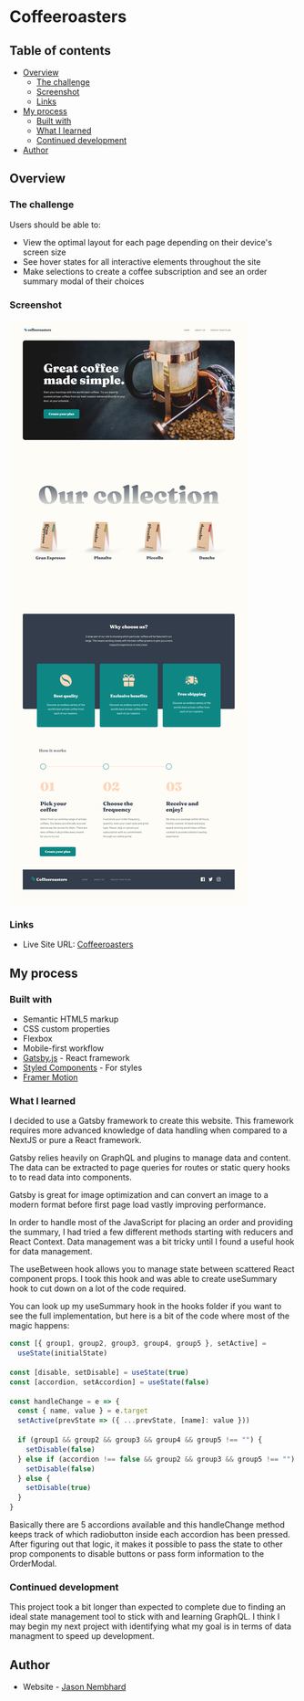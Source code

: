 # Coffeeroasters

## Table of contents

- [Overview](#overview)
  - [The challenge](#the-challenge)
  - [Screenshot](#screenshot)
  - [Links](#links)
- [My process](#my-process)
  - [Built with](#built-with)
  - [What I learned](#what-i-learned)
  - [Continued development](#continued-development)
- [Author](#author)

## Overview

### The challenge

Users should be able to:

- View the optimal layout for each page depending on their device's screen size
- See hover states for all interactive elements throughout the site
- Make selections to create a coffee subscription and see an order summary modal of their choices

### Screenshot

![Coffeeroasters Homepage](./src/images/Coffeeroasters.png)

### Links

- Live Site URL: [Coffeeroasters](https://coffeeroasters.gatsbyjs.io/)

## My process

### Built with

- Semantic HTML5 markup
- CSS custom properties
- Flexbox
- Mobile-first workflow
- [Gatsby.js](https://www.gatsbyjs.com) - React framework
- [Styled Components](https://styled-components.com/) - For styles
- [Framer Motion](https://www.framer.com/docs/animation/)

### What I learned

I decided to use a Gatsby framework to create this website. This framework requires more advanced knowledge of data handling when compared to a NextJS or pure a React framework.

Gatsby relies heavily on GraphQL and plugins to manage data and content. The data can be extracted to page queries for routes or static query hooks to to read data into components.

Gatsby is great for image optimization and can convert an image to a modern format before first page load vastly improving performance.

In order to handle most of the JavaScript for placing an order and providing the summary, I had tried a few different methods starting with reducers and React Context. Data management was a bit tricky until I found a useful hook for data management.

The useBetween hook allows you to manage state between scattered React component props. I took this hook and was able to create useSummary hook to cut down on a lot of the code required.

You can look up my useSummary hook in the hooks folder if you want to see the full implementation, but here is a bit of the code where most of the magic happens:

```js
const [{ group1, group2, group3, group4, group5 }, setActive] =
  useState(initialState)

const [disable, setDisable] = useState(true)
const [accordion, setAccordion] = useState(false)

const handleChange = e => {
  const { name, value } = e.target
  setActive(prevState => ({ ...prevState, [name]: value }))

  if (group1 && group2 && group3 && group4 && group5 !== "") {
    setDisable(false)
  } else if (accordion !== false && group2 && group3 && group5 !== "") {
    setDisable(false)
  } else {
    setDisable(true)
  }
}
```

Basically there are 5 accordions available and this handleChange method keeps track of which radiobutton inside each accordion has been pressed. After figuring out that logic, it makes it possible to pass the state to other prop components to disable buttons or pass form information to the OrderModal.

### Continued development

This project took a bit longer than expected to complete due to finding an ideal state management tool to stick with and learning GraphQL. I think I may begin my next project with identifying what my goal is in terms of data managment to speed up development.

## Author

- Website - [Jason Nembhard](https://www.jasonnembhard.com)
